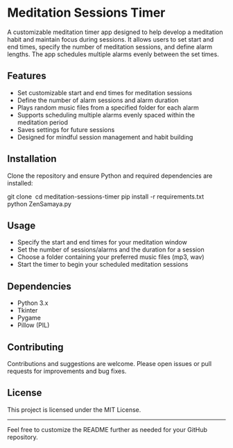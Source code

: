 # Meditation Sessions Timer

A customizable meditation timer app designed to help develop a meditation habit and maintain focus during sessions. It allows users to set start and end times, specify the number of meditation sessions, and define alarm lengths. The app schedules multiple alarms evenly between the set times.

## Features

- Set customizable start and end times for meditation sessions  
- Define the number of alarm sessions and alarm duration  
- Plays random music files from a specified folder for each alarm  
- Supports scheduling multiple alarms evenly spaced within the meditation period  
- Saves settings for future sessions  
- Designed for mindful session management and habit building  

## Installation

Clone the repository and ensure Python and required dependencies are installed:

git clone  cd meditation-sessions-timer
pip install -r requirements.txt 
python ZenSamaya.py

## Usage

- Specify the start and end times for your meditation window  
- Set the number of sessions/alarms and the duration for a session  
- Choose a folder containing your preferred music files (mp3, wav)  
- Start the timer to begin your scheduled meditation sessions

## Dependencies

- Python 3.x  
- Tkinter  
- Pygame  
- Pillow (PIL)  

## Contributing

Contributions and suggestions are welcome. Please open issues or pull requests for improvements and bug fixes.

## License

This project is licensed under the MIT License.

---

Feel free to customize the README further as needed for your GitHub repository.
